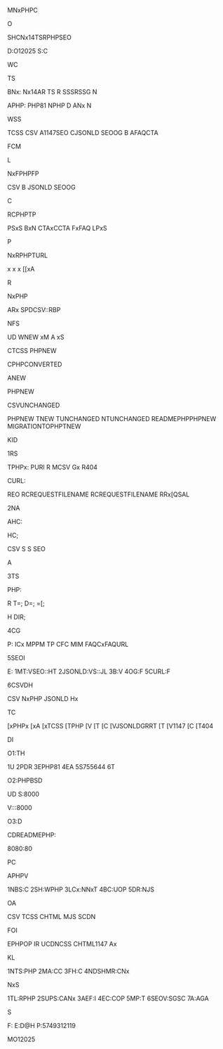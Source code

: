 MNxPHPC

O

SHCNx14TSRPHPSEO

D:O12025
S:C



WC

TS

BNx:
Nx14AR
TS
R
SSSRSSG
N

APHP:
PHP81
NPHP
D
ANx
N

WSS

TCSS
CSV
A1147SEO
CJSONLD
SEOOG
B
AFAQCTA



FCM

L

NxFPHPFP

CSV
B
JSONLD
SEOOG

C

RCPHPTP

PSxS
BxN
CTAxCCTA
FxFAQ
LPxS

P

NxRPHPTURL

x
x
x
[[xA

R

NxPHP

ARx
SPDCSV::RBP



NFS


UD
WNEW
xM
A
xS

CTCSS
PHPNEW










CPHPCONVERTED




ANEW

PHPNEW

CSVUNCHANGED

PHPNEW
TNEW
TUNCHANGED
NTUNCHANGED
READMEPHPPHPNEW
MIGRATIONTOPHPTNEW




KID

1RS

TPHPx:
PURI
R
MCSV
Gx
R404

CURL:

REO
RCREQUESTFILENAME
RCREQUESTFILENAME
RRx[QSAL


2NA

AHC:

HC;

CSV
S
S
SEO


A

3TS

PHP:

R
T=;
D=;
=[;

H
DIR;


4CG

P:
ICx
MPPM
TP
CFC
MIM
FAQCxFAQURL

5SEOI

E:
1MT:VSEO::HT
2JSONLD:VS::JL
3B:V
4OG:F
5CURL:F

6CSVDH

CSV
NxPHP
JSONLD
Hx



TC

[xPHPx
[xA
[xTCSS
[TPHP
[V
[T
[C
[VJSONLDGRRT
[T
[V1147
[C
[T404



DI

O1:TH

1U
2PDR
3EPHP81
4EA
5S755644
6T

O2:PHPBSD


UD
S:8000


V:::8000

O3:D

CDREADMEPHP:


8080:80




PC

APHPV

1NBS:C
2SH:WPHP
3LCx:NNxT
4BC:UOP
5DR:NJS

OA

CSV
TCSS
CHTML
MJS
SCDN

FOI

EPHPOP
IR
UCDNCSS
CHTML1147
Ax



KL

1NTS:PHP
2MA:CC
3FH:C
4NDSHMR:CNx



NxS

1TL:RPHP
2SUPS:CANx
3AEF:I
4EC:COP
5MP:T
6SEOV:SGSC
7A:AGA



S

F:
E:D@H
P:5749312119



MO12025





